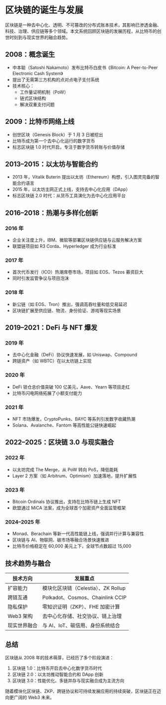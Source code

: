 # 区块链的诞生与发展
区块链是一种去中心化、透明、不可篡改的分布式账本技术，其影响已渗透金融、科技、治理、供应链等多个领域。本文系统回顾区块链的发展历程，从比特币的创世时刻到与现实世界的融合趋势。

## 2008：概念诞生

- 中本聪（Satoshi Nakamoto）发布比特币白皮书《Bitcoin: A Peer-to-Peer Electronic Cash System》
- 提出了无需第三方机构的点对点电子支付系统
- 技术核心：
    - 工作量证明机制（PoW）
    - 链式区块结构
    - 解决双重支付问题


## 2009：比特币网络上线

- 创世区块（Genesis Block）于 1 月 3 日被挖出
- 比特币成为第一个去中心化运行的数字货币
- 标志区块链 1.0 时代开启，专注于数字货币转账与价值存储


## 2013–2015：以太坊与智能合约

- 2013 年，Vitalik Buterin 提出以太坊（Ethereum）构想，引入图灵完备的智能合约语言
- 2015 年，以太坊主网正式上线，支持去中心化应用（DApp）
- 标志区块链 2.0 时代：从货币工具演化为去中心化应用平台


## 2016–2018：热潮与多样化创新

### 2016 年

- 企业关注度上升，IBM、微软等部署区块链供应链与云服务解决方案
- 联盟链项目如 R3 Corda、Hyperledger 成为行业标准

### 2017 年

- 首次代币发行（ICO）热潮席卷市场，项目如 EOS、Tezos 募资巨大
- 同时引发监管争议与项目泡沫

### 2018 年

- 新公链（如 EOS、Tron）推出，强调高吞吐量和低交易延迟
- 区块链扩展至供应链、物流、身份验证、游戏等现实场景


## 2019–2021：DeFi 与 NFT 爆发

### 2019 年

- 去中心化金融（DeFi）协议快速发展，如 Uniswap、Compound
- 跨链资产（如 WBTC）在以太坊链上实现

### 2020 年

- DeFi 锁仓总价值突破 100 亿美元，Aave、Yearn 等项目走红
- 比特币闪电网络拓展了小额支付能力

### 2021 年

- NFT 市场爆发，CryptoPunks、BAYC 等系列引发数字收藏热潮
- Solana、Avalanche、Fantom 等高性能公链快速崛起


## 2022–2025：区块链 3.0 与现实融合

### 2022 年

- 以太坊完成 The Merge，从 PoW 转向 PoS，降低能耗
- Layer 2 方案（如 Arbitrum、Optimism）加速落地，提升扩展性

### 2023 年

- Bitcoin Ordinals 协议推出，支持在比特币链上生成 NFT
- 欧盟通过 MiCA 法案，成为全球首个加密资产全面监管框架

### 2024–2025 年

- Monad、Berachain 等新一代高性能链上线，强调并行计算与兼容性
- 区块链与 AI、物联网、碳市场等融合场景快速推进
- 比特币价格稳定在 60,000 美元上下，全球节点数超过 15,000


## 技术趋势与融合

| 技术方向       | 发展重点                             |
| -------------- | ------------------------------------ |
| 扩容能力       | 模块化区块链（Celestia）、ZK Rollup |
| 跨链互通       | Polkadot、Cosmos、Chainlink CCIP    |
| 隐私保护       | 零知识证明（ZKP）、FHE 加密计算     |
| Web3 架构      | 去中心化存储、社交协议、链上治理     |
| 现实世界融合   | 与 AI、IoT、碳信用、身份系统结合     |


## 总结

区块链从 2008 年的技术萌芽，已经历了多个阶段演进：

1. 区块链 1.0：比特币开启去中心化数字货币时代
2. 区块链 2.0：以太坊推动智能合约和 DApp 创新
3. 区块链 3.0：性能优化、多链并存与现实融合成为主流方向

随着模块化区块链、ZKP、跨链协议和可持续发展应用的持续突破，区块链正在迈向更广阔的 Web3 未来。